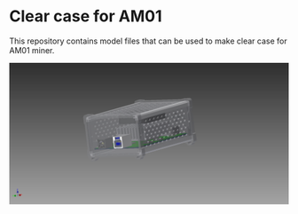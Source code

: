 # Clear case for AM01

This repository contains model files that can be used to make clear case for AM01 miner.

![AM01 clear case](https://github.com/atomminer/clearcase/raw/master/clearcase.png?raw=true)
